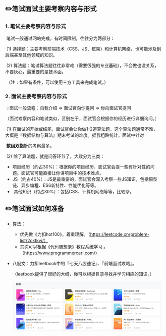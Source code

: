 ## ✏️笔试面试主要考察内容与形式
### 1. 笔试主要考察内容与形式

​    笔试一般通过网站完成，有时间限制，往往分为两部分：

​       (1) 选择题：主要考察前端技术（CSS、JS、框架）和计算机网络，也可能涉及到后端甚至其他领域的知识。

​       (2) 算法题：笔试算法题往往非常难（需要很强的专业基础），不会做也没关系，不要灰心，最重要的是技术面。

​      （注：如果有条件，可以使用三方工具来完成笔试。）



### 2. 面试主要考察内容与形式

​    💡面试一般流程：自我介绍 => 面试官向你提问 => 你向面试官提问

​      （面试考察内容和笔试类似，区别在于，面试官会根据你的经历进行详细询问。）

​       (1) 在面试的开始或结尾，面试官会让你做1-2道算法题，这个算法题通常不难，大概是『数据结构与算法』期末考试的难度。据我粗略统计，面试中针对

​            **数组双指针**的考察最多。

​       (2) 除了算法题，就是问答环节了，大致分为三类：

- ​       项目经历（约占30%）：根据你的项目经历，面试官会提一些有针对性的问题。面试官可能直接让你讲项目中的技术难点。
- ​       JS（约占40%）：JS是最重要的，面试官会深入考察一些JS知识，包括原型链、异步编程、ES6新特性、性能优化等等。
- ​       其他知识（约占30%）：包括CSS、计算机网络等等，比较杂。



## ✏️笔试面试如何准备

- 算法：
  - 优先做《力扣hot100》，着重理解。（https://leetcode.cn/problem-list/2cktkvj/）
  - 其次可以根据《代码随想录》教程系统学习 。（https://www.programmercarl.com/）

- 八股文：力扣leetbook中的『七天八股速记』、『前端面试攻略』。

  （leetbook提供了很好的大纲，你可以根据目录寻找并学习相应的知识。）

  ![](/5prepare/front-end-pre.png)
